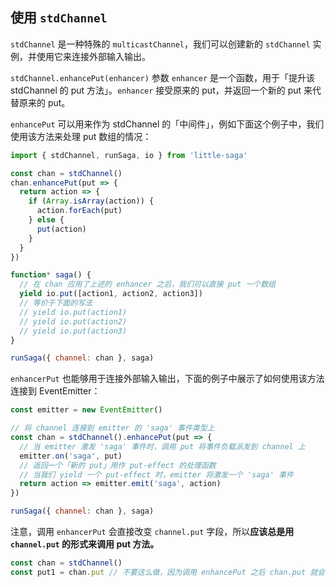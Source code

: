 ## 使用 `stdChannel`

`stdChannel` 是一种特殊的 `multicastChannel`，我们可以创建新的 `stdChannel` 实例，并使用它来连接外部输入输出。

`stdChannel.enhancePut(enhancer)` 参数 `enhancer` 是一个函数，用于「提升该 stdChannel 的 put 方法」。`enhancer` 接受原来的 put，并返回一个新的 put 来代替原来的 put。

`enhancePut` 可以用来作为 stdChannel 的「中间件」，例如下面这个例子中，我们使用该方法来处理 put 数组的情况：

```javascript
import { stdChannel, runSaga, io } from 'little-saga'

const chan = stdChannel()
chan.enhancePut(put => {
  return action => {
    if (Array.isArray(action)) {
      action.forEach(put)
    } else {
      put(action)
    }
  }
})

function* saga() {
  // 在 chan 应用了上述的 enhancer 之后，我们可以直接 put 一个数组
  yield io.put([action1, action2, action3])
  // 等价于下面的写法
  // yield io.put(action1)
  // yield io.put(action2)
  // yield io.put(action3)
}

runSaga({ channel: chan }, saga)
```

`enhancerPut` 也能够用于连接外部输入输出，下面的例子中展示了如何使用该方法连接到 EventEmitter：

```javascript
const emitter = new EventEmitter()

// 将 channel 连接到 emitter 的 'saga' 事件类型上
const chan = stdChannel().enhancePut(put => {
  // 当 emitter 激发 'saga' 事件时，调用 put 将事件负载派发到 channel 上
  emitter.on('saga', put)
  // 返回一个「新的 put」用作 put-effect 的处理函数
  // 当我们 yield 一个 put-effect 时，emitter 将激发一个 'saga' 事件
  return action => emitter.emit('saga', action)
})

runSaga({ channel: chan }, saga)
```

注意，调用 `enhancerPut` 会直接改变 `channel.put` 字段，所以**应该总是用 `channel.put` 的形式来调用 put 方法。**

```javascript
const chan = stdChannel()
const put1 = chan.put // 不要这么做，因为调用 enhancePut 之后 chan.put 就会指向新的对象
```

